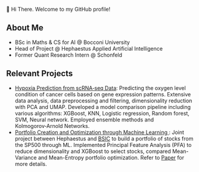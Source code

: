 👋 Hi There. Welcome to my GitHub profile!

<!--
**FilippoRonzino/filipporonzino** is a ✨ _special_ ✨ repository because its `README.md` (this file) appears on your GitHub profile.

Here are some ideas to get you started:

- 🔭 I’m currently working on ...
- 🌱 I’m currently learning ...
- 👯 I’m looking to collaborate on ...
- 🤔 I’m looking for help with ...
- 💬 Ask me about ...
- 📫 How to reach me: ...
- 😄 Pronouns: ...
- ⚡ Fun fact: ...
-->
## About Me
- BSc in Maths & CS for AI @ Bocconi University 
- Head of Project @ Hephaestus Applied Artificial Intelligence
- Former Quant Research Intern @ Schonfeld

## Relevant Projects
- [Hypoxia Prediction from scRNA‑seq Data](https://github.com/FilippoRonzino/ai-lab): Predicting the oxygen level condition of cancer cells based on gene expression patterns. Extensive data analysis, data preprocessing and filtering, dimensionality reduction with PCA and UMAP. Developed a model comparison pipeline including various algorithms: XGBoost, KNN, Logistic regression, Random forest, SVM, Neural network. Employed ensemble methods and Kolmogorov‑Arnold Networks.
- [Portfolio Creation and Optimization through Machine Learning ](https://github.com/BSIC/bsic_hephaestus_paper): Joint project between Hephaestus and [BSIC](https://github.com/BSIC) to build a portfolio of stocks from the SP500 through ML. Implemented Principal Feature Analysis (PFA) to reduce dimensionality and XGBoost to select stocks, compared Mean-Variance and Mean-Entropy portfolio optimization. Refer to [Paper](https://bsic.it/portfolio-creation-and-optimization-through-machine-learning/) for more details.
